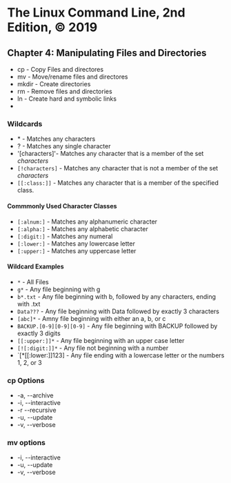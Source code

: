 # The Linux Command Line, 2nd Edition, © 2019

## Chapter 4: Manipulating Files and Directories

* cp - Copy Files and directores
* mv - Move/rename files and directores
* mkdir - Create directories
* rm - Remove files and directories
* ln - Create hard and symbolic links
* 
### Wildcards

* \* - Matches any characters
* \? - Matches any single character
* '[characters]'- Matches any character that is a member of the set _characters_
* `[!characters]` - Matches any character that is not a member of the set _characters_
* `[[:class:]]` - Matches any character that is a member of the specified class.


#### Commmonly Used Character Classes

* `[:alnum:]` - Matches any alphanumeric character
* `[:alpha:]` - Matches any alphabetic character
* `[:digit:]` - Matches any numeral
* `[:lower:]` - Matches any lowercase letter
* `[:upper:]` - Matches any uppercase letter

#### Wildcard Examples

* `*` - All Files
* `g*` - Any file beginning with g
* `b*.txt` - Any file beginning with b, followed by any characters, ending with .txt
* `Data???` - Any file beginning with Data followed by exactly 3 characters
* `[abc]*` - Amny file beginning with either an a, b, or c
* `BACKUP.[0-9][0-9][0-9]` - Any file beginning with BACKUP followed by exactly 3 digits
* `[[:upper:]]*` - Any file beginning with an upper case letter
* `[![:digit:]]*` - Any file not beginning with a number
* `[*[[:lower:]]123] - Any file ending with a lowercase letter or the numbers 1, 2, or 3

### cp Options

* -a, --archive
* -i, --interactive
* -r --recursive
* -u, --update
* -v, --verbose

### mv options

* -i, --interactive
* -u, --update
* -v, --verbose
